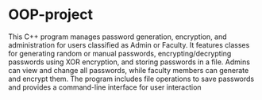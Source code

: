 # OOP-project
This C++ program manages password generation, encryption, and administration for users classified as Admin or Faculty. It features classes for generating random or manual passwords, encrypting/decrypting passwords using XOR encryption, and storing passwords in a file. Admins can view and change all passwords, while faculty members can generate and encrypt them. The program includes file operations to save passwords and provides a command-line interface for user interaction

